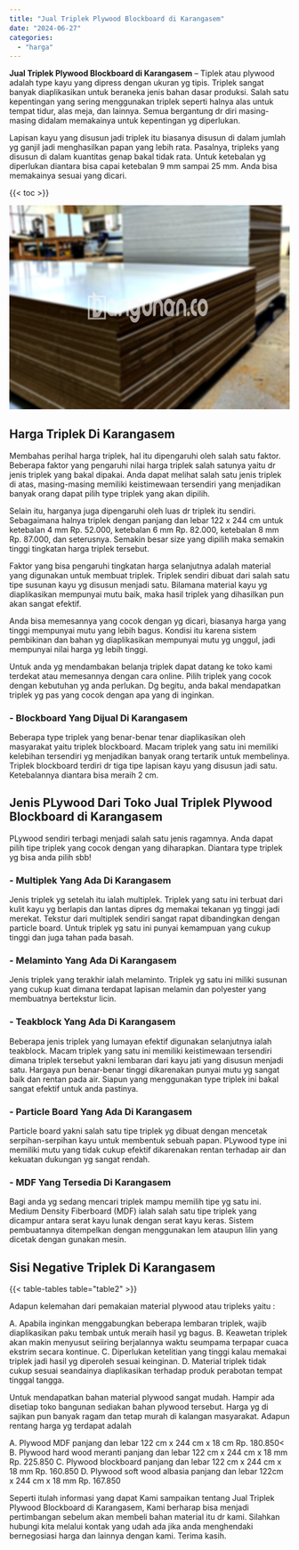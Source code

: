 ```yaml
---
title: "Jual Triplek Plywood Blockboard di Karangasem"
date: "2024-06-27"
categories: 
  - "harga"
---
```


**Jual Triplek Plywood Blockboard di Karangasem** – Tiplek atau plywood adalah type kayu yang dipress dengan ukuran yg tipis. Triplek sangat banyak diaplikasikan untuk beraneka jenis bahan dasar produksi. Salah satu kepentingan yang sering menggunakan triplek seperti halnya alas untuk tempat tidur, alas meja, dan lainnya. Semua bergantung dr diri masing-masing didalam memakainya untuk kepentingan yg diperlukan.

Lapisan kayu yang disusun jadi triplek itu biasanya disusun di dalam jumlah yg ganjil jadi menghasilkan papan yang lebih rata. Pasalnya, tripleks yang disusun di dalam kuantitas genap bakal tidak rata. Untuk ketebalan yg diperlukan diantara bisa capai ketebalan 9 mm sampai 25 mm. Anda bisa memakainya sesuai yang dicari.

{{< toc >}}

![Jual Triplek Plywood Blockboard di Karangasem](/images/jual-triplek-murah-03.png)

## Harga Triplek Di Karangasem

Membahas perihal harga triplek, hal itu dipengaruhi oleh salah satu faktor. Beberapa faktor yang pengaruhi nilai harga triplek salah satunya yaitu dr jenis triplek yang bakal dipakai. Anda dapat melihat salah satu jenis triplek di atas, masing-masing memiliki keistimewaan tersendiri yang menjadikan banyak orang dapat pilih type triplek yang akan dipilih.

Selain itu, harganya juga dipengaruhi oleh luas dr triplek itu sendiri. Sebagaimana halnya triplek dengan panjang dan lebar 122 x 244 cm untuk ketebalan 4 mm Rp. 52.000, ketebalan 6 mm Rp. 82.000, ketebalan 8 mm Rp. 87.000, dan seterusnya. Semakin besar size yang dipilih maka semakin tinggi tingkatan harga triplek tersebut.

Faktor yang bisa pengaruhi tingkatan harga selanjutnya adalah material yang digunakan untuk membuat triplek. Triplek sendiri dibuat dari salah satu tipe susunan kayu yg disusun menjadi satu. Bilamana material kayu yg diaplikasikan mempunyai mutu baik, maka hasil triplek yang dihasilkan pun akan sangat efektif.

Anda bisa memesannya yang cocok dengan yg dicari, biasanya harga yang tinggi mempunyai mutu yang lebih bagus. Kondisi itu karena sistem pembikinan dan bahan yg diaplikasikan mempunyai mutu yg unggul, jadi mempunyai nilai harga yg lebih tinggi.

Untuk anda yg mendambakan belanja triplek dapat datang ke toko kami terdekat atau memesannya dengan cara online. Pilih triplek yang cocok dengan kebutuhan yg anda perlukan. Dg begitu, anda bakal mendapatkan triplek yg pas yang cocok dengan apa yang di inginkan.

### \- Blockboard Yang Dijual Di Karangasem

Beberapa type triplek yang benar-benar tenar diaplikasikan oleh masyarakat yaitu triplek blockboard. Macam triplek yang satu ini memiliki kelebihan tersendiri yg menjadikan banyak orang tertarik untuk membelinya. Triplek blockboard terdiri dr tiga tipe lapisan kayu yang disusun jadi satu. Ketebalannya diantara bisa meraih 2 cm.

## Jenis PLywood Dari Toko Jual Triplek Plywood Blockboard di Karangasem

PLywood sendiri terbagi menjadi salah satu jenis ragamnya. Anda dapat pilih tipe triplek yang cocok dengan yang diharapkan. Diantara type triplek yg bisa anda pilih sbb!

### \- Multiplek Yang Ada Di Karangasem

Jenis triplek yg setelah itu ialah multiplek. Triplek yang satu ini terbuat dari kulit kayu yg berlapis dan lantas dipres dg memakai tekanan yg tinggi jadi merekat. Tekstur dari multiplek sendiri sangat rapat dibandingkan dengan particle board. Untuk triplek yg satu ini punyai kemampuan yang cukup tinggi dan juga tahan pada basah.

### \- Melaminto Yang Ada Di Karangasem

Jenis triplek yang terakhir ialah melaminto. Triplek yg satu ini miliki susunan yang cukup kuat dimana terdapat lapisan melamin dan polyester yang membuatnya bertekstur licin.

### \- Teakblock Yang Ada Di Karangasem

Beberapa jenis triplek yang lumayan efektif digunakan selanjutnya ialah teakblock. Macam triplek yang satu ini memiliki keistimewaan tersendiri dimana triplek tersebut yakni lembaran dari kayu jati yang disusun menjadi satu. Hargaya pun benar-benar tinggi dikarenakan punyai mutu yg sangat baik dan rentan pada air. Siapun yang menggunakan type triplek ini bakal sangat efektif untuk anda pastinya.

### \- Particle Board Yang Ada Di Karangasem

Particle board yakni salah satu tipe triplek yg dibuat dengan mencetak serpihan-serpihan kayu untuk membentuk sebuah papan. PLywood type ini memiliki mutu yang tidak cukup efektif dikarenakan rentan terhadap air dan kekuatan dukungan yg sangat rendah.

### \- MDF Yang Tersedia Di Karangasem

Bagi anda yg sedang mencari triplek mampu memilih tipe yg satu ini. Medium Density Fiberboard (MDF) ialah salah satu tipe triplek yang dicampur antara serat kayu lunak dengan serat kayu keras. Sistem pembuatannya ditempelkan dengan menggunakan lem ataupun lilin yang dicetak dengan gunakan mesin.

## Sisi Negative Triplek Di Karangasem

{{< table-tables table="table2" >}}

Adapun kelemahan dari pemakaian material plywood atau tripleks yaitu :

A. Apabila inginkan menggabungkan beberapa lembaran triplek, wajib diaplikasikan paku tembak untuk meraih hasil yg bagus. B. Keawetan triplek akan makin menyusut seiiring berjalannya waktu seumpama terpapar cuaca ekstrim secara kontinue. C. Diperlukan ketelitian yang tinggi kalau memakai triplek jadi hasil yg diperoleh sesuai keinginan. D. Material triplek tidak cukup sesuai seandainya diaplikasikan terhadap produk perabotan tempat tinggal tangga.

Untuk mendapatkan bahan material plywood sangat mudah. Hampir ada disetiap toko bangunan sediakan bahan plywood tersebut. Harga yg di sajikan pun banyak ragam dan tetap murah di kalangan masyarakat. Adapun rentang harga yg terdapat adalah

A. Plywood MDF panjang dan lebar 122 cm x 244 cm x 18 cm Rp. 180.850< B. Plywood hard wood meranti panjang dan lebar 122 cm x 244 cm x 18 mm Rp. 225.850 C. Plywood blockboard panjang dan lebar 122 cm x 244 cm x 18 mm Rp. 160.850 D. Plywood soft wood albasia panjang dan lebar 122cm x 244 cm x 18 mm Rp. 167.850

Seperti itulah informasi yang dapat Kami sampaikan tentang Jual Triplek Plywood Blockboard di Karangasem, Kami berharap bisa menjadi pertimbangan sebelum akan membeli bahan material itu dr kami. Silahkan hubungi kita melalui kontak yang udah ada jika anda menghendaki bernegosiasi harga dan lainnya dengan kami. Terima kasih.
